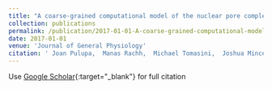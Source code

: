 ```yaml
---
title: "A coarse-grained computational model of the nuclear pore complex predicts Phe-Gly nucleoporin dynamics"
collection: publications
permalink: /publication/2017-01-01-A-coarse-grained-computational-model-of-the-nuclear-pore-complex-predicts-Phe-Gly-nucleoporin-dynamics
date: 2017-01-01
venue: 'Journal of General Physiology'
citation: ' Joan Pulupa,  Manas Rachh,  Michael Tomasini,  Joshua Mincer,  Sanford Simon, &quot;A coarse-grained computational model of the nuclear pore complex predicts Phe-Gly nucleoporin dynamics.&quot; Journal of General Physiology, 2017.'
---
```

Use [Google Scholar](https://scholar.google.com/scholar?q=A+coarse+grained+computational+model+of+the+nuclear+pore+complex+predicts+Phe+Gly+nucleoporin+dynamics){:target="_blank"} for full citation